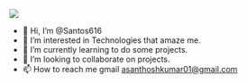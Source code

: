 <img src="https://readme-typing-svg.herokuapp.com?lines=Welcome+to++my+GitHub+Profile!;Feel+free+to+Connect+with+me!;Visit+Again!&font=Fira%20Code&center=true&width=380&height=50">

- 👋 Hi, I’m @Santos616
- 👀 I’m interested in Technologies that amaze me.
- 🌱 I’m currently learning to do some projects.
- 💞️ I’m looking to collaborate on projects.
- 📫 How to reach me gmail asanthoshkumar01@gmail.com

<!---
Santos616/Santos616 is a ✨ special ✨ repository because its `README.md` (this file) appears on your GitHub profile.
You can click the Preview link to take a look at your changes.
--->

